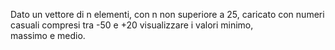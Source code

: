 Dato un vettore di n elementi, con n non superiore a 25, caricato con numeri casuali compresi tra -50 e +20 visualizzare i valori minimo, massimo e medio.